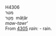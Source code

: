 <body>
  <p>H4306<br>  מטר  <br> מָטָר  ‎  mâṭâr  <br><i>maw-tawr‘ </i><br>From <a href="h4305.htm">4305</a>  <i>rain: - </i>rain.<br></p>
 </body>
